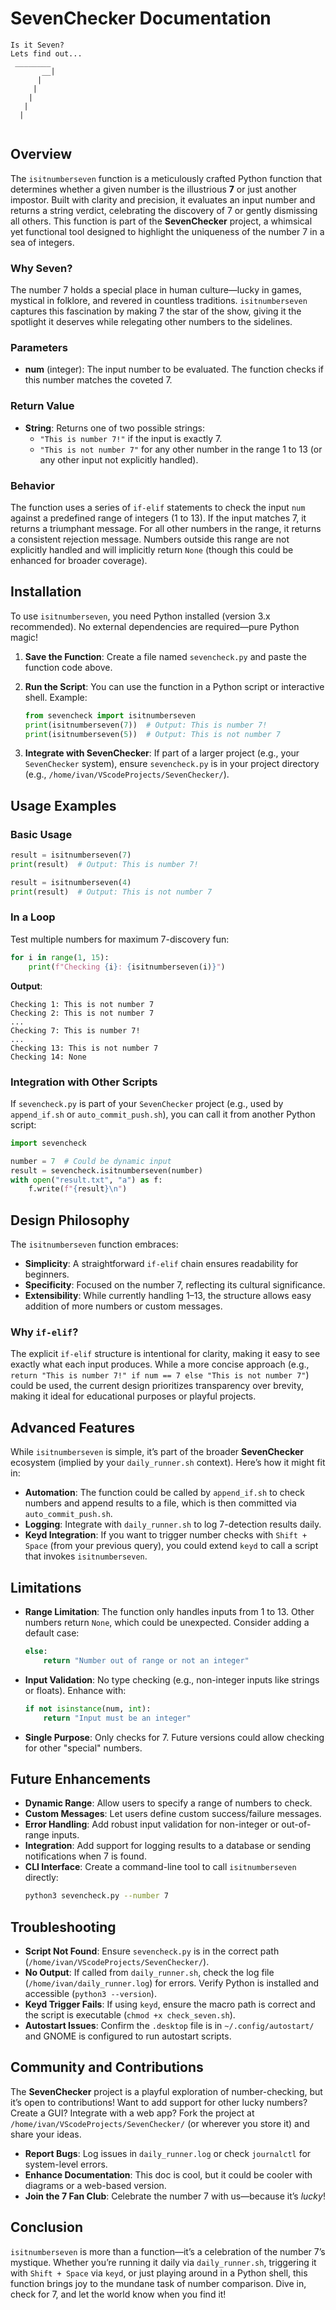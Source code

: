 # SevenChecker Documentation


```
Is it Seven?
Lets find out...
 ________
       __|
      |
     |
    |
   |
  |


```


## Overview
The `isitnumberseven` function is a meticulously crafted Python function that determines whether a given number is the illustrious **7** or just another impostor. Built with clarity and precision, it evaluates an input number and returns a string verdict, celebrating the discovery of 7 or gently dismissing all others. This function is part of the **SevenChecker** project, a whimsical yet functional tool designed to highlight the uniqueness of the number 7 in a sea of integers.

### Why Seven?
The number 7 holds a special place in human culture—lucky in games, mystical in folklore, and revered in countless traditions. `isitnumberseven` captures this fascination by making 7 the star of the show, giving it the spotlight it deserves while relegating other numbers to the sidelines.


### Parameters
- **num** (integer): The input number to be evaluated. The function checks if this number matches the coveted 7.

### Return Value
- **String**: Returns one of two possible strings:
  - `"This is number 7!"` if the input is exactly 7.
  - `"This is not number 7"` for any other number in the range 1 to 13 (or any other input not explicitly handled).

### Behavior
The function uses a series of `if-elif` statements to check the input `num` against a predefined range of integers (1 to 13). If the input matches 7, it returns a triumphant message. For all other numbers in the range, it returns a consistent rejection message. Numbers outside this range are not explicitly handled and will implicitly return `None` (though this could be enhanced for broader coverage).

## Installation
To use `isitnumberseven`, you need Python installed (version 3.x recommended). No external dependencies are required—pure Python magic!

1. **Save the Function**:
   Create a file named `sevencheck.py` and paste the function code above.

2. **Run the Script**:
   You can use the function in a Python script or interactive shell. Example:
   ```python
   from sevencheck import isitnumberseven
   print(isitnumberseven(7))  # Output: This is number 7!
   print(isitnumberseven(5))  # Output: This is not number 7
   ```

3. **Integrate with SevenChecker**:
   If part of a larger project (e.g., your `SevenChecker` system), ensure `sevencheck.py` is in your project directory (e.g., `/home/ivan/VScodeProjects/SevenChecker/`).

## Usage Examples

### Basic Usage
```python
result = isitnumberseven(7)
print(result)  # Output: This is number 7!

result = isitnumberseven(4)
print(result)  # Output: This is not number 7
```

### In a Loop
Test multiple numbers for maximum 7-discovery fun:
```python
for i in range(1, 15):
    print(f"Checking {i}: {isitnumberseven(i)}")
```
**Output**:
```
Checking 1: This is not number 7
Checking 2: This is not number 7
...
Checking 7: This is number 7!
...
Checking 13: This is not number 7
Checking 14: None
```

### Integration with Other Scripts
If `sevencheck.py` is part of your `SevenChecker` project (e.g., used by `append_if.sh` or `auto_commit_push.sh`), you can call it from another Python script:
```python
import sevencheck

number = 7  # Could be dynamic input
result = sevencheck.isitnumberseven(number)
with open("result.txt", "a") as f:
    f.write(f"{result}\n")
```

## Design Philosophy
The `isitnumberseven` function embraces:
- **Simplicity**: A straightforward `if-elif` chain ensures readability for beginners.
- **Specificity**: Focused on the number 7, reflecting its cultural significance.
- **Extensibility**: While currently handling 1–13, the structure allows easy addition of more numbers or custom messages.

### Why `if-elif`?
The explicit `if-elif` structure is intentional for clarity, making it easy to see exactly what each input produces. While a more concise approach (e.g., `return "This is number 7!" if num == 7 else "This is not number 7"`) could be used, the current design prioritizes transparency over brevity, making it ideal for educational purposes or playful projects.

## Advanced Features
While `isitnumberseven` is simple, it’s part of the broader **SevenChecker** ecosystem (implied by your `daily_runner.sh` context). Here’s how it might fit in:

- **Automation**: The function could be called by `append_if.sh` to check numbers and append results to a file, which is then committed via `auto_commit_push.sh`.
- **Logging**: Integrate with `daily_runner.sh` to log 7-detection results daily.
- **Keyd Integration**: If you want to trigger number checks with `Shift + Space` (from your previous query), you could extend `keyd` to call a script that invokes `isitnumberseven`.

## Limitations
- **Range Limitation**: The function only handles inputs from 1 to 13. Other numbers return `None`, which could be unexpected. Consider adding a default case:
  ```python
  else:
      return "Number out of range or not an integer"
  ```
- **Input Validation**: No type checking (e.g., non-integer inputs like strings or floats). Enhance with:
  ```python
  if not isinstance(num, int):
      return "Input must be an integer"
  ```
- **Single Purpose**: Only checks for 7. Future versions could allow checking for other "special" numbers.

## Future Enhancements
- **Dynamic Range**: Allow users to specify a range of numbers to check.
- **Custom Messages**: Let users define custom success/failure messages.
- **Error Handling**: Add robust input validation for non-integer or out-of-range inputs.
- **Integration**: Add support for logging results to a database or sending notifications when 7 is found.
- **CLI Interface**: Create a command-line tool to call `isitnumberseven` directly:
  ```bash
  python3 sevencheck.py --number 7
  ```

## Troubleshooting
- **Script Not Found**: Ensure `sevencheck.py` is in the correct path (`/home/ivan/VScodeProjects/SevenChecker/`).
- **No Output**: If called from `daily_runner.sh`, check the log file (`/home/ivan/daily_runner.log`) for errors. Verify Python is installed and accessible (`python3 --version`).
- **Keyd Trigger Fails**: If using `keyd`, ensure the macro path is correct and the script is executable (`chmod +x check_seven.sh`).
- **Autostart Issues**: Confirm the `.desktop` file is in `~/.config/autostart/` and GNOME is configured to run autostart scripts.

## Community and Contributions
The **SevenChecker** project is a playful exploration of number-checking, but it’s open to contributions! Want to add support for other lucky numbers? Create a GUI? Integrate with a web app? Fork the project at `/home/ivan/VScodeProjects/SevenChecker/` (or wherever you store it) and share your ideas.

- **Report Bugs**: Log issues in `daily_runner.log` or check `journalctl` for system-level errors.
- **Enhance Documentation**: This doc is cool, but it could be cooler with diagrams or a web-based version.
- **Join the 7 Fan Club**: Celebrate the number 7 with us—because it’s *lucky*!

## Conclusion
`isitnumberseven` is more than a function—it’s a celebration of the number 7’s mystique. Whether you’re running it daily via `daily_runner.sh`, triggering it with `Shift + Space` via `keyd`, or just playing around in a Python shell, this function brings joy to the mundane task of number comparison. Dive in, check for 7, and let the world know when you find it!
